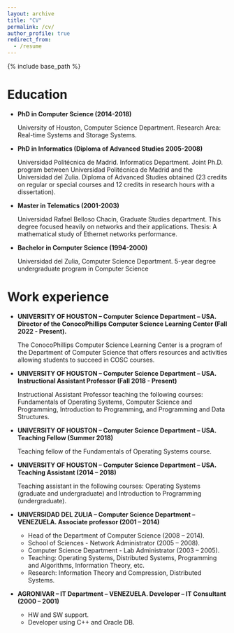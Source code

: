 ```yaml
---
layout: archive
title: "CV"
permalink: /cv/
author_profile: true
redirect_from:
  - /resume
---
```


{% include base_path %}


Education
======

* **PhD in Computer Science (2014-2018)**

  University of Houston, Computer Science Department. 
  Research Area: Real-time Systems and Storage Systems.

* **PhD in Informatics (Diploma of Advanced Studies 2005-2008)** 

  Universidad Politécnica de Madrid. Informatics Department. Joint Ph.D. program between Universidad Politécnica de Madrid and the Universidad del Zulia. Diploma of Advanced Studies obtained (23 credits on regular or special courses and 12 credits in research hours with a dissertation). 

* **Master in Telematics (2001-2003)**

  Universidad Rafael Belloso Chacín, Graduate Studies department. This degree focused heavily on networks and their applications. Thesis: A mathematical study of Ethernet networks performance. 

* **Bachelor in Computer Science (1994-2000)**

  Universidad del Zulia, Computer Science Department. 5-year degree undergraduate program in Computer Science 

Work experience
======

* **UNIVERSITY OF HOUSTON – Computer Science Department – USA. Director of the ConocoPhillips Computer Science Learning Center (Fall 2022 - Present).**

  The ConocoPhillips Computer Science Learning Center is a program of the Department of Computer Science that offers resources and activities allowing students to succeed in COSC courses.

* **UNIVERSITY OF HOUSTON – Computer Science Department – USA. Instructional Assistant Professor (Fall 2018 - Present)**
  
  Instructional Assistant Professor teaching the following courses: Fundamentals of Operating Systems, Computer Science and Programming, Introduction to Programming, and Programming and Data Structures.

* **UNIVERSITY OF HOUSTON – Computer Science Department – USA. Teaching Fellow (Summer 2018)**
  
  Teaching fellow of the Fundamentals of Operating Systems course. 
 
* **UNIVERSITY OF HOUSTON – Computer Science Department – USA. Teaching Assistant (2014 – 2018)**
  
  Teaching assistant in the following courses: Operating Systems (graduate and undergraduate) and Introduction to Programming (undergraduate).

* **UNIVERSIDAD DEL ZULIA – Computer Science Department – VENEZUELA. Associate professor (2001 – 2014)**
  
  * Head of the Department of Computer Science (2008 – 2014).
  * School of Sciences - Network Administrator (2005 – 2008).
  * Computer Science Department - Lab Administrator (2003 – 2005).
  * Teaching: Operating Systems, Distributed Systems, Programming and Algorithms, Information Theory, etc. 
  * Research: Information Theory and Compression, Distributed Systems.

* **AGRONIVAR – IT Department – VENEZUELA. Developer – IT Consultant (2000 – 2001)**
  
  * HW and SW support.
  * Developer using C++ and Oracle DB.

